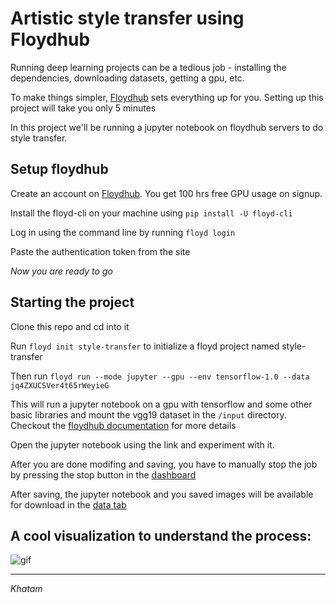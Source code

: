 # Artistic style transfer using Floydhub

Running deep learning projects can be a tedious job - installing the dependencies, downloading datasets, getting a gpu, etc.

To make things simpler, [Floydhub](https://www.floydhub.com) sets everything up for you. Setting up this project will take you only 5 minutes

In this project we'll be running a jupyter notebook on floydhub servers to do style transfer. 

## Setup floydhub

Create an account on [Floydhub](https://www.floydhub.com). You get 100 hrs free GPU usage on signup.

Install the floyd-cli on your machine using `pip install -U floyd-cli`

Log in using the command line by running `floyd login`

Paste the authentication token from the site

*Now you are ready to go*

## Starting the project

Clone this repo and cd into it

Run `floyd init style-transfer` to initialize a floyd project named style-transfer

Then run `floyd run --mode jupyter --gpu --env tensorflow-1.0 --data jq4ZXUCSVer4t65rWeyieG`

This will run a jupyter notebook on a gpu with tensorflow and some other basic libraries and mount the vgg19 dataset in the `/input` directory. Checkout the [floydhub documentation](http://docs.floydhub.com/home/using_datasets/) for more details

Open the jupyter notebook using the link and experiment with it.

After you are done modifing and saving, you have to manually stop the job by pressing the stop button in the [dashboard](https://www.floydhub.com/experiments)

After saving, the jupyter notebook and you saved images will be available for download in the [data tab](https://www.floydhub.com/data)

## A cool visualization to understand the process:

![gif](out.gif)

---

*Khatam*
